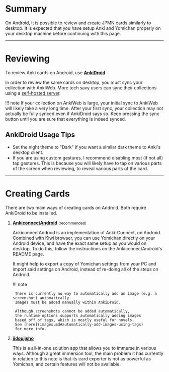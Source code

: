 # Summary

On Android, it is possible to review and create JPMN cards similarly to desktop.
It is expected that you have setup Anki and Yomichan properly on your desktop machine
before continuing with this page.

---

# Reviewing

To review Anki cards on Android, use
[**AnkiDroid**](https://github.com/ankidroid/Anki-Android).

In order to review the same cards on desktop, you must sync your collection with AnkiWeb.
More tech savy users can sync their collections using a
[self-hosted server](https://docs.ankiweb.net/sync-server.html).

!!! note
    If your collection on AnkiWeb is large, your initial sync to AnkiWeb will likely take a
    very long time.
    After your first sync, your collection may not actually be fully synced even if AnkiDroid says so.
    Keep pressing the sync button until you are sure that everything is indeed synced.

## AnkiDroid Usage Tips

- Set the night theme to "Dark" if you want a similar dark theme to Anki's desktop client.
- If you are using custom gestures, I recommend disabling most (if not all) tap gestures.
    This is because you will likely have to tap on various parts of the screen
    when reviewing, to reveal various parts of the card.


---

# Creating Cards

There are two main ways of creating cards on Android.
Both require AnkiDroid to be installed.

1. [**AnkiconnectAndroid**](https://github.com/KamWithK/AnkiconnectAndroid) <small>(recommended)</small>

    AnkiconnectAndroid is an implementation of Anki-Connect, on Android.
    Combined with Kiwi browser, you can use Yomichan directly on your Android device,
    and have the exact same setup as you would on desktop.
    To do this, follow the instructions on the AnkiconnectAndroid's README page.

    It might help to export a copy of Yomichan settings from your PC and import said settings on Android,
    instead of re-doing all of the steps on Android.

    !!! note

        There is currently no way to automatically add an image (e.g. a screenshot) automatically.
        Images must be added manually within AnkiDroid.

        Although screenshots cannot be added automatically,
        the runtime options supports automatically adding images
        based off of tags, which is mostly useful for novels.
        See [here](images.md#automatically-add-images-using-tags)
        for more info.


1. [**jidoujisho**](https://github.com/lrorpilla/jidoujisho)

    This is a all-in-one solution app that allows you to immerse in various ways.
    Although a great immersion tool, the main problem it has currently in relation
    to this note is that its card exporter is not as powerful as Yomichan,
    and certain features will not be available.
